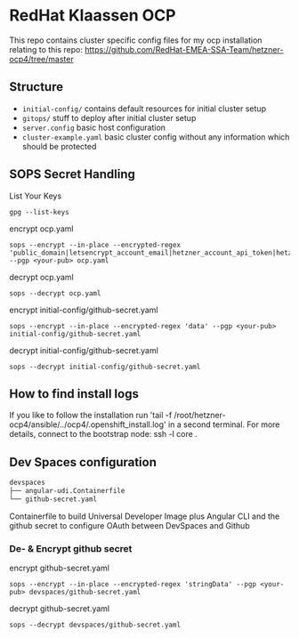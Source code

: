 # RedHat Klaassen OCP

This repo contains cluster specific config files for my ocp installation relating to this repo: https://github.com/RedHat-EMEA-SSA-Team/hetzner-ocp4/tree/master

## Structure

* `initial-config/` contains default resources for initial cluster setup
* `gitops/` stuff to deploy after initial cluster setup
* `server.config` basic host configuration
* `cluster-example.yaml` basic cluster config without any information which should be protected

## SOPS Secret Handling

List Your Keys
```
gpg --list-keys
```

encrypt ocp.yaml
```
sops --encrypt --in-place --encrypted-regex 'public_domain|letsencrypt_account_email|hetzner_account_api_token|hetzner_zone|auth_htpasswd|image_pull_secret' --pgp <your-pub> ocp.yaml
```

decrypt ocp.yaml
```
sops --decrypt ocp.yaml
```

encrypt initial-config/github-secret.yaml
```
sops --encrypt --in-place --encrypted-regex 'data' --pgp <your-pub> initial-config/github-secret.yaml
```

decrypt initial-config/github-secret.yaml
```
sops --decrypt initial-config/github-secret.yaml
```

## How to find install logs

If you like to follow the installation run 'tail -f  /root/hetzner-ocp4/ansible/../ocp4/.openshift_install.log' in a second terminal. For more details, connect to the bootstrap node: ssh -l core <ip-address>.

## Dev Spaces configuration

```md
devspaces
├── angular-udi.Containerfile
└── github-secret.yaml
```
Containerfile to build Universal Developer Image plus Angular CLI and the github secret to configure OAuth between DevSpaces and Github

### De- & Encrypt github secret

encrypt github-secret.yaml
```
sops --encrypt --in-place --encrypted-regex 'stringData' --pgp <your-pub> devspaces/github-secret.yaml
```

decrypt github-secret.yaml
```
sops --decrypt devspaces/github-secret.yaml
```